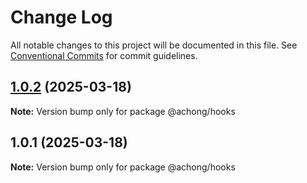 # Change Log

All notable changes to this project will be documented in this file.
See [Conventional Commits](https://conventionalcommits.org) for commit guidelines.

## [1.0.2](https://github.com/r372801950/jiang-menorepo/compare/@achong/hooks@1.0.1...@achong/hooks@1.0.2) (2025-03-18)

**Note:** Version bump only for package @achong/hooks





## 1.0.1 (2025-03-18)

**Note:** Version bump only for package @achong/hooks
